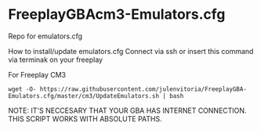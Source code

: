 # FreeplayGBAcm3-Emulators.cfg

Repo for emulators.cfg

How to install/update emulators.cfg
Connect via ssh or insert this command  via terminak on your freeplay

For Freeplay CM3

    wget -O- https://raw.githubusercontent.com/julenvitoria/FreeplayGBA-Emulators.cfg/master/cm3/UpdateEmulators.sh | bash


NOTE: IT'S NECCESARY THAT YOUR GBA HAS INTERNET CONNECTION. THIS SCRIPT WORKS WITH ABSOLUTE PATHS.
